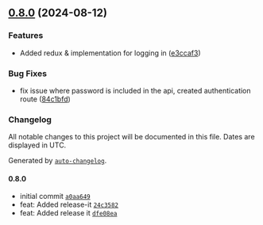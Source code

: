 

## [0.8.0](https://github.com/rjtormis/YelpCamp-TS/compare/release/v0.7.0...release/v0.8.0) (2024-08-12)


### Features

* Added redux & implementation for logging in ([e3ccaf3](https://github.com/rjtormis/YelpCamp-TS/commit/e3ccaf3696cac81f8813bfdd0746f3e24abf94ec))


### Bug Fixes

* fix issue where password is included in the api, created authentication route ([84c1bfd](https://github.com/rjtormis/YelpCamp-TS/commit/84c1bfd47198bc480145099908e451fce50feb4c))

### Changelog

All notable changes to this project will be documented in this file. Dates are displayed in UTC.

Generated by [`auto-changelog`](https://github.com/CookPete/auto-changelog).

#### 0.8.0

- initial commit [`a0aa649`](https://github.com/rjtormis/YelpCamp-TS/commit/a0aa6494b580a89791d62c8e86022c4613785908)
- feat: Added release-it [`24c3582`](https://github.com/rjtormis/YelpCamp-TS/commit/24c3582424b7f907740b439b54882f62ae139131)
- feat: Added release it [`dfe08ea`](https://github.com/rjtormis/YelpCamp-TS/commit/dfe08ea6b7169fdf3f3fc4ca6cbc0ce856a6d8c3)
